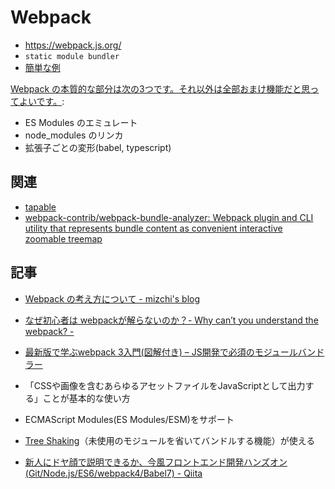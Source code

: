 # Webpack

- https://webpack.js.org/
- `static module bundler`
- [簡単な例](simple)

[Webpack の本質的な部分は次の3つです。それ以外は全部おまけ機能だと思ってよいです。](https://mizchi.hatenablog.com/entry/2018/11/26/164523):

- ES Modules のエミュレート
- node_modules のリンカ
- 拡張子ごとの変形(babel, typescript)

## 関連

- [tapable](tapable.md)
- [webpack-contrib/webpack-bundle-analyzer: Webpack plugin and CLI utility that represents bundle content as convenient interactive zoomable treemap](https://github.com/webpack-contrib/webpack-bundle-analyzer)

## 記事

- [Webpack の考え方について - mizchi's blog](https://mizchi.hatenablog.com/entry/2018/11/26/164523)
- [なぜ初心者は webpackが解らないのか？- Why can’t you understand the webpack? -](https://www.slideshare.net/ssuser46977e/webpack-why-cant-you-understand-the-webpack)

- [最新版で学ぶwebpack 3入門(図解付き) – JS開発で必須のモジュールバンドラー ](https://ics.media/entry/12140)
- 「CSSや画像を含むあらゆるアセットファイルをJavaScriptとして出力する」ことが基本的な使い方
- ECMAScript Modules(ES Modules/ESM)をサポート
- [Tree Shaking](https://qiita.com/pirosikick/items/863830856891d40308cb)（未使用のモジュールを省いてバンドルする機能）が使える
- [新人にドヤ顔で説明できるか、今風フロントエンド開発ハンズオン(Git/Node.js/ES6/webpack4/Babel7) - Qiita](https://qiita.com/riversun/items/29d5264480dd06c7b9fb)
